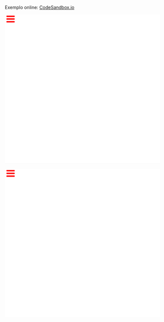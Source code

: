 Exemplo online: [CodeSandbox.io](https://codesandbox.io/s/menu-youtube-hkyeh)

![alt text][logo]

[logo]: https://github.com/leandrobeandrade/menus/blob/master/menu4/menu-closed.png

![alt text][logo]

[logo]: https://github.com/leandrobeandrade/menus/blob/master/menu4/menu-opened.png
